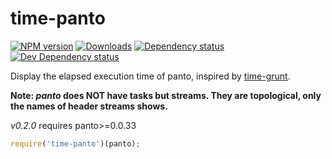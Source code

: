 # time-panto
[![NPM version][npm-image]][npm-url] [![Downloads][downloads-image]][npm-url] [![Dependency status][david-dm-image]][david-dm-url] [![Dev Dependency status][david-dm-dev-image]][david-dm-dev-url]

Display the elapsed execution time of panto, inspired by [time-grunt](https://www.npmjs.com/package/time-grunt).

**Note: _panto_ does NOT have tasks but streams. They are topological, only the names of header streams shows.**

_v0.2.0_ requires panto>=0.0.33

```js
require('time-panto')(panto);
```

[npm-url]: https://npmjs.org/package/time-panto
[downloads-image]: http://img.shields.io/npm/dm/time-panto.svg
[npm-image]: http://img.shields.io/npm/v/time-panto.svg
[david-dm-url]:https://david-dm.org/pantojs/time-panto
[david-dm-image]:https://david-dm.org/pantojs/time-panto.svg
[david-dm-dev-url]:https://david-dm.org/pantojs/time-panto#type=dev
[david-dm-dev-image]:https://david-dm.org/pantojs/time-panto/dev-status.svg
